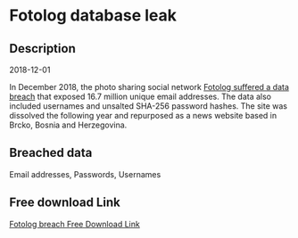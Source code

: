 # Fotolog database leak

## Description

2018-12-01

In December 2018, the photo sharing social network <a href="https://www.theregister.com/2019/02/11/620_million_hacked_accounts_dark_web/" target="_blank" rel="noopener">Fotolog suffered a data breach</a> that exposed 16.7 million unique email addresses. The data also included usernames and unsalted SHA-256 password hashes. The site was dissolved the following year and repurposed as a news website based in Brcko, Bosnia and Herzegovina.

## Breached data

Email addresses, Passwords, Usernames

## Free download Link

[Fotolog breach Free Download Link](https://tinyurl.com/2b2k277t)